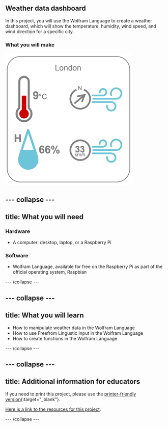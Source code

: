 ## Weather data dashboard

In this project, you will use the Wolfram Language to create a weather dashboard, which will show the temperature, humidity, wind speed, and wind direction for a specific city.

### What you will make

![Complete project](images/complete1.png)

--- collapse ---
---
title: What you will need
---
### Hardware

+ A computer: desktop, laptop, or a Raspberry Pi

### Software

+ Wolfram Language, available for free on the Raspberry Pi as part of the official operating system, Raspbian

--- /collapse ---

--- collapse ---
---
title: What you will learn
---

+ How to manipulate weather data in the Wolfram Language
+ How to use Freefrom Lingustic Input in the Wolfram Language
+ How to create functions in the Wolfram Language

--- /collapse ---

--- collapse ---
---
title: Additional information for educators
---

If you need to print this project, please use the [printer-friendly version](https://projects.raspberrypi.org/en/projects/project-name/print){:target="_blank"}.

[Here is a link to the resources for this project](http://rpf.io/project-name-go).

--- /collapse ---
